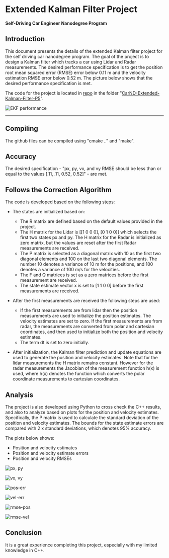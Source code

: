 # Extended Kalman Filter Project
**Self-Driving Car Engineer Nanodegree Program**



## Introduction

This document presents the details of the extended Kalman filter project for the self driving car nanodegree program. The goal of the project is to design a Kalman filter which tracks a car using Lidar and Radar measurements. The desired performance specification is to get the position root mean squared error (RMSE) error below 0.11 m and the velocity estimation RMSE error below 0.52 m. The picture below shows that the desired performance specification is met. 

The code for the project is located in [repo](https://github.com/suvoganguli/SDCND-Projects) in the folder "[CarND-Extended-Kalman-Filter-P5](https://github.com/suvoganguli/SDCND-Projects/tree/master/CarND-Extended-Kalman-Filter-P5)".

![EKF performance](/home/suvoganguli/Projects/Udacity/SDCND-Projects/CarND-Extended-Kalman-Filter-P5/EKF.png)

---

## Compiling

The github files can be compiled using "cmake .." and "make".



## Accuracy

The desired specification -  "px, py, vx, and vy RMSE should be less than or equal to the values [.11, .11, 0.52, 0.52]" - are met.



## Follows the Correction Algorithm

The code is developed based on the following steps:

- The states are initialized based on:
  - The R matrix are defined based on the default values provided in the project.
  - The H matrix for the Lidar is [[1 0 0 0], [0 1 0 0]] which selects the first two states px and py. The H matrix for the Radar is initialized as zero matrix, but the values are reset after the first Radar measurements are received.
  - The P matrix is selected as a diagonal matrix with 10 as the first two diagonal elements and 100 on the last two diagonal elements. The number 10 denotes a variance of 10 m for the positions, and 100 denotes a variance of 100 m/s for the velocities.
  - The F and Q matrices is set as a zero matrices before the first measurement are received.
  - The state estimate vector x is set to [1 1 0 0] before the first measurements are received.
- After the first measurements are received the following steps are used:
  - If the first measurements are from lidar then the position measurements are used to initialize the position estimates. The velocity estimates are set to zero. If the first measurements are from radar, the measurements are converted from polar and cartesian coordinates, and then used to initialize both the position and velocity estimates.
  - The term dt is set to zero initially.

- After initialization, the Kalman filter prediction and update equations are used to generate the position and velocity estimates. Note that for the lidar measurements the H matrix remains constant. However for the radar measurements the Jacobian of the measurement function h(x) is used, where h(x) denotes the function which converts the polar coordinate measurements to cartesian coordinates.



## Analysis

The project is also developed using Python to cross check the C++ results, and also to analyze based on plots for the position and velocity estimates. Specifically, the P matrix is used to calculate the standard deviation of the position and velocity estimates. The bounds for the state estimate errors are compared with 2 x standard deviations, which denotes 95% accuracy. 

The plots below shows:

- Position and velocity estimates
- Position and velocity estimate errors
- Position and velocity RMSEs 



![px, py ](/home/suvoganguli/Projects/Udacity/SDCND-Projects/CarND-Extended-Kalman-Filter-P5/position.png)



![vx, vy](/home/suvoganguli/Projects/Udacity/SDCND-Projects/CarND-Extended-Kalman-Filter-P5/velocity.png)

![pos-err](/home/suvoganguli/Projects/Udacity/SDCND-Projects/CarND-Extended-Kalman-Filter-P5/position-error.png)

![vel-err](/home/suvoganguli/Projects/Udacity/SDCND-Projects/CarND-Extended-Kalman-Filter-P5/velocity-error.png)

![rmse-pos](/home/suvoganguli/Projects/Udacity/SDCND-Projects/CarND-Extended-Kalman-Filter-P5/rmse-position.png)

![rmse-vel](/home/suvoganguli/Projects/Udacity/SDCND-Projects/CarND-Extended-Kalman-Filter-P5/rmse-velocity.png)

## Conclusion

It is a great experience completing this project, especially with my limited knowledge in C++.

